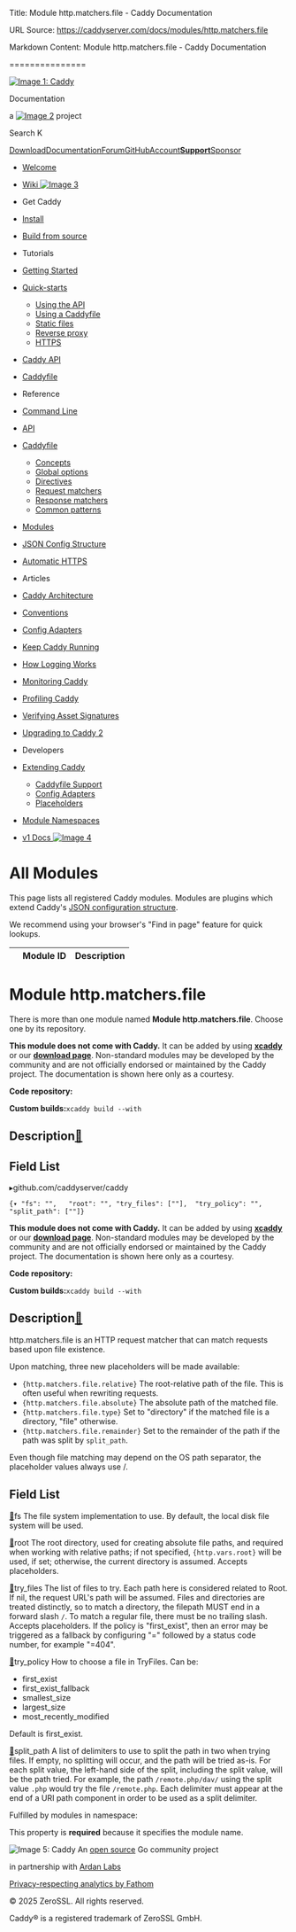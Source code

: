 Title: Module http.matchers.file - Caddy Documentation

URL Source: https://caddyserver.com/docs/modules/http.matchers.file

Markdown Content:
Module http.matchers.file - Caddy Documentation

===============

[![Image 1: Caddy](https://caddyserver.com/old/resources/images/caddy-logo.svg)](https://caddyserver.com/)

Documentation

 a [![Image 2](https://caddyserver.com/old/resources/images/zerossl-logo.svg)](https://zerossl.com/) project 

Search K

[Download](https://caddyserver.com/download)[Documentation](https://caddyserver.com/docs/)[Forum](https://caddy.community/)[GitHub](https://github.com/caddyserver/caddy)[Account](https://caddyserver.com/account/)[**Support**](https://caddyserver.com/support)[Sponsor](https://caddyserver.com/sponsor)
*   [Welcome](https://caddyserver.com/docs/)
*   [Wiki ![Image 3](https://caddyserver.com/old/resources/images/external-link.svg)](https://caddy.community/c/wiki/13)
*   Get Caddy
*   [Install](https://caddyserver.com/docs/install)
*   [Build from source](https://caddyserver.com/docs/build)
*   Tutorials
*   [Getting Started](https://caddyserver.com/docs/getting-started)
*   [Quick-starts](https://caddyserver.com/docs/quick-starts)
    *   [Using the API](https://caddyserver.com/docs/quick-starts/api)
    *   [Using a Caddyfile](https://caddyserver.com/docs/quick-starts/caddyfile)
    *   [Static files](https://caddyserver.com/docs/quick-starts/static-files)
    *   [Reverse proxy](https://caddyserver.com/docs/quick-starts/reverse-proxy)
    *   [HTTPS](https://caddyserver.com/docs/quick-starts/https)

*   [Caddy API](https://caddyserver.com/docs/api-tutorial)
*   [Caddyfile](https://caddyserver.com/docs/caddyfile-tutorial)
*   Reference
*   [Command Line](https://caddyserver.com/docs/command-line)
*   [API](https://caddyserver.com/docs/api)
*   [Caddyfile](https://caddyserver.com/docs/caddyfile)
    *   [Concepts](https://caddyserver.com/docs/caddyfile/concepts)
    *   [Global options](https://caddyserver.com/docs/caddyfile/options)
    *   [Directives](https://caddyserver.com/docs/caddyfile/directives)
    *   [Request matchers](https://caddyserver.com/docs/caddyfile/matchers)
    *   [Response matchers](https://caddyserver.com/docs/caddyfile/response-matchers)
    *   [Common patterns](https://caddyserver.com/docs/caddyfile/patterns)

*   [Modules](https://caddyserver.com/docs/modules/)
*   [JSON Config Structure](https://caddyserver.com/docs/json/)
*   [Automatic HTTPS](https://caddyserver.com/docs/automatic-https)
*   Articles
*   [Caddy Architecture](https://caddyserver.com/docs/architecture)
*   [Conventions](https://caddyserver.com/docs/conventions)
*   [Config Adapters](https://caddyserver.com/docs/config-adapters)
*   [Keep Caddy Running](https://caddyserver.com/docs/running)
*   [How Logging Works](https://caddyserver.com/docs/logging)
*   [Monitoring Caddy](https://caddyserver.com/docs/metrics)
*   [Profiling Caddy](https://caddyserver.com/docs/profiling)
*   [Verifying Asset Signatures](https://caddyserver.com/docs/signature-verification)
*   [Upgrading to Caddy 2](https://caddyserver.com/docs/v2-upgrade)
*   Developers
*   [Extending Caddy](https://caddyserver.com/docs/extending-caddy)
    *   [Caddyfile Support](https://caddyserver.com/docs/extending-caddy/caddyfile)
    *   [Config Adapters](https://caddyserver.com/docs/extending-caddy/config-adapters)
    *   [Placeholders](https://caddyserver.com/docs/extending-caddy/placeholders)

*   [Module Namespaces](https://caddyserver.com/docs/extending-caddy/namespaces)

*   [v1 Docs ![Image 4](https://caddyserver.com/old/resources/images/external-link.svg)](https://caddyserver.com/caddy-v1-docs-archive.tar.gz)

All Modules
===========

This page lists all registered Caddy modules. Modules are plugins which extend Caddy's [JSON configuration structure](https://caddyserver.com/docs/json/).

We recommend using your browser's "Find in page" feature for quick lookups.

|  | Module ID | Description |
| --- | --- | --- |

Module http.matchers.file
=========================

 There is more than one module named **Module http.matchers.file**. Choose one by its repository. 

**This module does not come with Caddy.** It can be added by using **[xcaddy](https://caddyserver.com/docs/build#xcaddy)** or our **[download page](https://caddyserver.com/download)**. Non-standard modules may be developed by the community and are not officially endorsed or maintained by the Caddy project. The documentation is shown here only as a courtesy. 

**Code repository: [](javascript:)**

**Custom builds:**`xcaddy build --with`

Description[🔗](https://caddyserver.com/docs/modules/http.matchers.file#docs "Direct link")
-------------------------------------------------------------------------------------------

Field List
----------

▸github.com/caddyserver/caddy

`{▾	"fs": "",	"root": "",	"try_files": [""],	"try_policy": "",	"split_path": [""]}`

**This module does not come with Caddy.** It can be added by using **[xcaddy](https://caddyserver.com/docs/build#xcaddy)** or our **[download page](https://caddyserver.com/download)**. Non-standard modules may be developed by the community and are not officially endorsed or maintained by the Caddy project. The documentation is shown here only as a courtesy. 

**Code repository: [](javascript:)**

**Custom builds:**`xcaddy build --with`

Description[🔗](https://caddyserver.com/docs/modules/http.matchers.file#docs "Direct link")
-------------------------------------------------------------------------------------------

http.matchers.file is an HTTP request matcher that can match requests based upon file existence.

Upon matching, three new placeholders will be made available:

*   `{http.matchers.file.relative}` The root-relative path of the file. This is often useful when rewriting requests.
*   `{http.matchers.file.absolute}` The absolute path of the matched file.
*   `{http.matchers.file.type}` Set to "directory" if the matched file is a directory, "file" otherwise.
*   `{http.matchers.file.remainder}` Set to the remainder of the path if the path was split by `split_path`.

Even though file matching may depend on the OS path separator, the placeholder values always use /.

Field List
----------

[🔗](https://caddyserver.com/docs/modules/http.matchers.file#fs)fs
The file system implementation to use. By default, the local disk file system will be used.

[🔗](https://caddyserver.com/docs/modules/http.matchers.file#root)root
The root directory, used for creating absolute file paths, and required when working with relative paths; if not specified, `{http.vars.root}` will be used, if set; otherwise, the current directory is assumed. Accepts placeholders.

[🔗](https://caddyserver.com/docs/modules/http.matchers.file#try_files)try_files
The list of files to try. Each path here is considered related to Root. If nil, the request URL's path will be assumed. Files and directories are treated distinctly, so to match a directory, the filepath MUST end in a forward slash `/`. To match a regular file, there must be no trailing slash. Accepts placeholders. If the policy is "first_exist", then an error may be triggered as a fallback by configuring "=" followed by a status code number, for example "=404".

[🔗](https://caddyserver.com/docs/modules/http.matchers.file#try_policy)try_policy
How to choose a file in TryFiles. Can be:

*   first_exist
*   first_exist_fallback
*   smallest_size
*   largest_size
*   most_recently_modified

Default is first_exist.

[🔗](https://caddyserver.com/docs/modules/http.matchers.file#split_path)split_path
A list of delimiters to use to split the path in two when trying files. If empty, no splitting will occur, and the path will be tried as-is. For each split value, the left-hand side of the split, including the split value, will be the path tried. For example, the path `/remote.php/dav/` using the split value `.php` would try the file `/remote.php`. Each delimiter must appear at the end of a URI path component in order to be used as a split delimiter.

Fulfilled by modules in namespace:

This property is **required** because it specifies the module name.

![Image 5: Caddy](https://caddyserver.com/old/resources/images/caddy-logo.svg) An [open source](https://github.com/caddyserver/caddy) Go community project 

 in partnership with [Ardan Labs](https://www.ardanlabs.com/)

[Privacy-respecting analytics by Fathom](https://usefathom.com/ref/AUKNWU)

 © 2025 ZeroSSL. All rights reserved. 

 Caddy® is a registered trademark of ZeroSSL GmbH.
